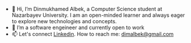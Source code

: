 - 👋 Hi, I’m Dinmukhamed Albek, a Computer Science student at Nazarbayev University. I am an open-minded learner and always eager to explore new technologies and concepts.
- 👀 I’m a software engeineer and currently open to work
- 📫 Let's connect [Linkedin](https://www.linkedin.com/in/dinmukhamed-albek/). How to reach me: dimalbek@gmail.com
<!---dimalbek/dimalbek is a ✨ special ✨ repository because its `README.md` (this file) appears on your GitHub profile.
You can click the Preview link to take a look at your changes.
--->
